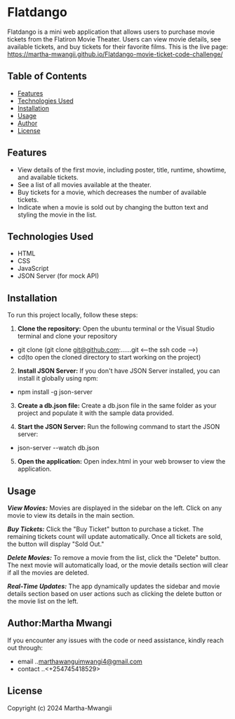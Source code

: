 # Flatdango
Flatdango is a mini web application that allows users to purchase movie tickets from the Flatiron Movie Theater. Users can view movie details, see available tickets, and buy tickets for their favorite films.
This is the live page: https://martha-mwangii.github.io/Flatdango-movie-ticket-code-challenge/

## Table of Contents

- [Features](#features)
- [Technologies Used](#technologies-used)
- [Installation](#installation)
- [Usage](#usage)
- [Author](#author)
- [License](#license)

## Features

- View details of the first movie, including poster, title, runtime, showtime, and available tickets.
- See a list of all movies available at the theater.
- Buy tickets for a movie, which decreases the number of available tickets.
- Indicate when a movie is sold out by changing the button text and styling the movie in the list.

## Technologies Used

- HTML
- CSS
- JavaScript
- JSON Server (for mock API)

## Installation

To run this project locally, follow these steps:

1. **Clone the repository:**
Open the ubuntu terminal or the Visual Studio terminal and clone your repository
  - git clone (git clone git@github.com:......git <--the ssh code -->)
  - cd(to open the cloned directory to start working on the project)
2. **Install JSON Server:**
If you don't have JSON Server installed, you can install it globally using npm:

  - npm install -g json-server

3. **Create a db.json file:**
 Create a db.json file in the same folder as your project and populate it with the sample data provided.

4. **Start the JSON Server:**
 Run the following command to start the JSON server:

 - json-server --watch db.json

5. **Open the application:**
 Open index.html in your web browser to view the application. 

## Usage

***View Movies:***
Movies are displayed in the sidebar on the left. Click on any movie to view its details in the main section.

***Buy Tickets:***
Click the "Buy Ticket" button to purchase a ticket. The remaining tickets count will update automatically. Once all tickets are sold, the button will display "Sold Out."

***Delete Movies:***
To remove a movie from the list, click the "Delete" button. The next movie will automatically load, or the movie details section will clear if all the movies are deleted.

***Real-Time Updates:***
The app dynamically updates the sidebar and movie details section based on user actions such as clicking the delete button or the movie list on the left.

## Author:Martha Mwangi
 If you encounter any issues with the code or need assistance, kindly reach out through:
 - email ..<marthawanguimwangi4@gmail.com> 
 - contact ..<+254745418529>

## License
Copyright (c) 2024 Martha-Mwangii